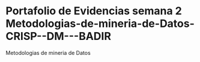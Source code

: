 # Portafolio de Evidencias semana 2 Metodologias-de-mineria-de-Datos-CRISP--DM---BADIR
Metodologias de mineria de Datos
